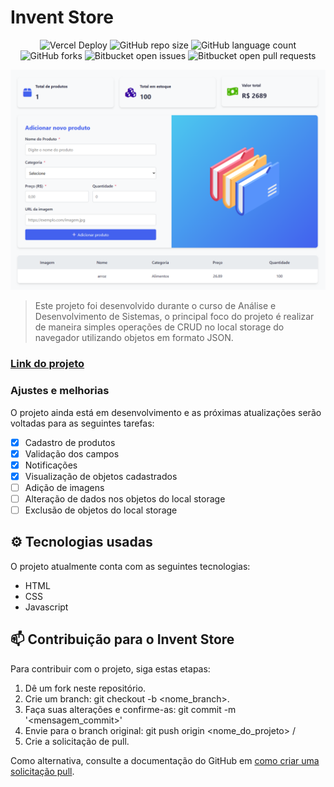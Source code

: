 # Invent Store
<div align="center">

![Vercel Deploy](https://deploy-badge.vercel.app/vercel/invent-store-psi?style=for-the-badge)
![GitHub repo size](https://img.shields.io/github/repo-size/anselmosz/invent-store?style=for-the-badge)
![GitHub language count](https://img.shields.io/github/languages/count/anselmosz/invent-store?style=for-the-badge)
![GitHub forks](https://img.shields.io/github/forks/anselmosz/invent-store?style=for-the-badge)
![Bitbucket open issues](https://img.shields.io/bitbucket/issues/anselmosz/invent-store?style=for-the-badge)
![Bitbucket open pull requests](https://img.shields.io/bitbucket/pr-raw/anselmosz/invent-store?style=for-the-badge)

<img width="980" src="./images/inventstore-produtocadastrado.PNG" alt="Exemplo imagem">

</div>

> Este projeto foi desenvolvido durante o curso de Análise e Desenvolvimento de Sistemas, o principal foco do projeto é realizar de maneira simples operações de CRUD no local storage do navegador utilizando objetos em formato JSON.

### [Link do projeto](https://invent-store-psi.vercel.app/)

### Ajustes e melhorias

O projeto ainda está em desenvolvimento e as próximas atualizações serão voltadas para as seguintes tarefas:

- [x] Cadastro de produtos
- [x] Validação dos campos
- [x] Notificações
- [x] Visualização de objetos cadastrados
- [ ] Adição de imagens
- [ ] Alteração de dados nos objetos do local storage
- [ ] Exclusão de objetos do local storage

## ⚙ Tecnologias usadas

O projeto atualmente conta com as seguintes tecnologias:
- HTML
- CSS
- Javascript

## 📫 Contribuição para o Invent Store
Para contribuir com o projeto, siga estas etapas:

1. Dê um fork neste repositório.
2. Crie um branch: git checkout -b <nome_branch>.
3. Faça suas alterações e confirme-as: git commit -m '<mensagem_commit>'
4. Envie para o branch original: git push origin <nome_do_projeto> / <local>
5. Crie a solicitação de pull.

Como alternativa, consulte a documentação do GitHub em [como criar uma solicitação pull](https://help.github.com/en/github/collaborating-with-issues-and-pull-requests/creating-a-pull-request).

<!-- ## 💡 Funcionalidades do projeto
As principais funcionalidades do projeto até o momento são:
- **Validação de campos:** Verifica se os campos para adicionar os dados do produto estão vazios
- **Notificações personalizadas:** Assim que o usuário clica no botão de adicionar o produto, é retornada uma notificação de acordo com o estado de preenchimento dos campos.
- **Adição de dados em formato JSON:** Os dados digitados nos campos são enviados para um objeto JSON que em seguida é salvo no local storage do navegador usado, formatando os objetos e os unindo numa lista para visualização.
- **Atualização de dados no dashboard:** Os dados dos produtos cadastrados são tratados e adicionados ao dashboard conforme seu cadastro:
    - _**Quantidade total de produtos:**_ É alterada conforme cada novo cadastro realizado, adicionando 1 ao contador.
    - _**Quantidade total em estoque:**_ Atualiza a quantidade total de itens a cada produto cadastrado.
    - _**Valor total do estoque:**_ Atualiza o valor total primeiro multiplicando o valor unitário do produto por sua quantidade, e em seguida adiciona ao card esse valor.
    - _**Notificação de estoque baixo:**_ Caso não haja produtos cadastrados, é mostrado um card de aviso. -->